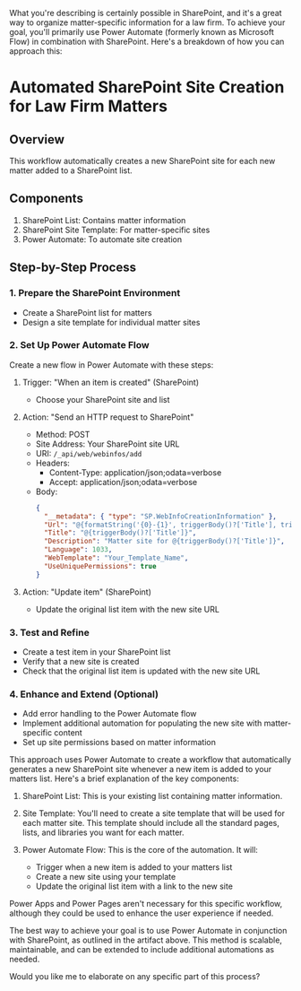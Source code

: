 What you're describing is certainly possible in SharePoint, and it's a great way to organize matter-specific information for a law firm. To achieve your goal, you'll primarily use Power Automate (formerly known as Microsoft Flow) in combination with SharePoint. Here's a breakdown of how you can approach this:






# Automated SharePoint Site Creation for Law Firm Matters

## Overview
This workflow automatically creates a new SharePoint site for each new matter added to a SharePoint list.

## Components
1. SharePoint List: Contains matter information
2. SharePoint Site Template: For matter-specific sites
3. Power Automate: To automate site creation

## Step-by-Step Process

### 1. Prepare the SharePoint Environment

- Create a SharePoint list for matters
- Design a site template for individual matter sites

### 2. Set Up Power Automate Flow

Create a new flow in Power Automate with these steps:

1. Trigger: "When an item is created" (SharePoint)
   - Choose your SharePoint site and list

2. Action: "Send an HTTP request to SharePoint"
   - Method: POST
   - Site Address: Your SharePoint site URL
   - URI: `/_api/web/webinfos/add`
   - Headers:
     - Content-Type: application/json;odata=verbose
     - Accept: application/json;odata=verbose
   - Body:
     ```json
     {
       "__metadata": { "type": "SP.WebInfoCreationInformation" },
       "Url": "@{formatString('{0}-{1}', triggerBody()?['Title'], triggerBody()?['ID'])}",
       "Title": "@{triggerBody()?['Title']}",
       "Description": "Matter site for @{triggerBody()?['Title']}",
       "Language": 1033,
       "WebTemplate": "Your_Template_Name",
       "UseUniquePermissions": true
     }
     ```

3. Action: "Update item" (SharePoint)
   - Update the original list item with the new site URL

### 3. Test and Refine

- Create a test item in your SharePoint list
- Verify that a new site is created
- Check that the original list item is updated with the new site URL

### 4. Enhance and Extend (Optional)

- Add error handling to the Power Automate flow
- Implement additional automation for populating the new site with matter-specific content
- Set up site permissions based on matter information



This approach uses Power Automate to create a workflow that automatically generates a new SharePoint site whenever a new item is added to your matters list. Here's a brief explanation of the key components:

1. SharePoint List: This is your existing list containing matter information.

2. Site Template: You'll need to create a site template that will be used for each matter site. This template should include all the standard pages, lists, and libraries you want for each matter.

3. Power Automate Flow: This is the core of the automation. It will:
   - Trigger when a new item is added to your matters list
   - Create a new site using your template
   - Update the original list item with a link to the new site

Power Apps and Power Pages aren't necessary for this specific workflow, although they could be used to enhance the user experience if needed.

The best way to achieve your goal is to use Power Automate in conjunction with SharePoint, as outlined in the artifact above. This method is scalable, maintainable, and can be extended to include additional automations as needed.

Would you like me to elaborate on any specific part of this process?
